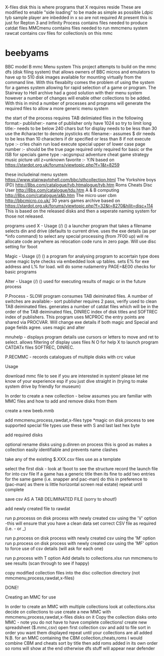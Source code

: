 X-files disk 
this is where programs that X requires reside
These are modified to enable "side loading" to be made as simple as possible
Ldpic
tyb sample player are inbedded in x so are not required
At present this is just for Repton 3 and Infinity
Process
contains files needed to produce catdat files 
MMCmenu
comtains files needed to run mmcmenu system
rawcat
contains csv files for collection/s on this mmc


# beebyams
BBC model B mmc Menu system
This project attempts to build on the mmc dfs (disk filing system) that allows owners of BBC micros and emulators to have up to 510 disk images available for mounting virtually from the command line.
With this flexabilty comes the problem of using the system for a games system allowing for rapid selection of a game or program.
The Stairway to Hell archive had a good solution with their menu system however a number of changes will enable other collections to be added.  With this in mind a number of processes and programs will generate the required files to allow a more generic menu system

the start of the process requires TAB delimiated files in the following format:-
publisher:- name of publisher only have 1024 so try to limit
long title:- needs to be below 240 chars but for display needs to be less than 30 use the #character to denote joysticks etc
filename:- assumes $ dir needs to be less than 10 characters if dir specified or less than 8 if not
execute type :- crles chain run load execute special upper of lower case 
page number :- should be the true page required only required for basic or the lSB for specials
game type :-acgsmpuz adventure cheat game strategy music picture util z=unknown
favorite :- Y/N based on https://stardot.org.uk/forums/viewtopic.php?f=1&t=8259

these includeinal menu system https://www.stairwaytohell.com/bbc/sthcollection.html
The Yorkshire boys (PD) http://8bs.com/catalogue/tyb.htmalogue/tyb.htm
 Roms
 Cheats
Disc User http://8bs.com/catalogue/tdu.htm
 A & B computing http://8bs.com/catalogue/a&b.htm
 The micro user 
cbm http://bbcmicro.co.uk/  30 years games archive based on https://stardot.org.uk/forums/viewtopic.php?f=32&t=8270&hilit=disc+114
This is based on the released disks and then a seperate naming system for those not released.


programs used
X - Usage <fsp> (<dno>/<dsp>) (<drv>) a launcher program that takes a filename selects din and drive (defaults to current drive.  uses the exe details (as per *info command) to select any special processing (from 7F00 up) will re allocate code anywhere as relocation code runs in zero page.  Will use disc setting for !boot

Magic - Usage <fsp> (<dno>/<dsp>) (<drv>) a program for analysing program to accertain type does some magic byte checks via embedded look up tables. sets E% for exe address and L% for load.  will do some rudamentry PAGE=&E00 checks for basic programs

Alter - Usage <fsp> (<dno>/<dsp>) (<drv>) used for executing results of magic or in the future process

P.Process - SLOW program consumes TAB deiminated files.  A number of switches are available:- sort publisher requires 2 pass, verify used to clean TAB deiminated files.  generates a number of catdat files which will be in the order of the TAB deiminated files, DINREC index of disk titles and SOFTREC index of publishers. This program uses MCPROC the entry points are shared via PROCVAR. Will change exe details if both magic and Special and page fields agree. uses magic and alter

mnuhelp - displays program details use cursors or letters to move and ret to select.  allows filtering of display
uses files N O for help X to launch program CATDATx files SOFTREC, DINREC.

P.RECMMC - records catalogues of multiple disks with crc value

Usage

download mmc file to see if you are interested in system! please let me know of your experience esp if you just dive straight in (trying to make system drive by friendly for museum)

In order to create a new collection - below assumes you are familiar with MMC files and how to add and remove disks from them

create a new beeb.mmb

add mmcmenu,process,rawdat,x-files
type *magic on disk process to see  supported special file types use these with S and last last hex byte

add required disks

optional rename disks using p.dinren on process this is good as makes a collection easily identifiable and prevents name clashes

take any of the existing $.XXX.csv files
use as a template 

select the first disk - look at !boot to see the structure
record the launch file for into csv file
If a game has a generic title then its fine to add two entries for the same game (i.e. snapper and pac-man) do this in preference to (pac-man) as there is little horizontal screen real estate)
repeat until complete

save csv AS A TAB DELIMINATED FILE (sorry to shout!)

add newly created file to rawdat

run p.processs on disk process with newly created csv using the 'V' option -this will ensure that you have a clean data set
correct CSV file as required (i.e. - or _)

run p.process on disk process with newly created csv using the 'M' option 
run p.process on disk process with newly created csv using the 'MF' option to force use of csv details (will ask for each one)

run p.process with T option
Add details to collections.xlsx
run mmcmenu to see results (scan through to see if happy)

copy modified collection files into the disc collection directory (not mmcmenu,process,rawdat,x-files)

DONE!

Creating an MMC for use

In order to create an MMC with multiple collections
look at collections.xlsx decide on collections to use
create a new MMC with mmcmenu,process,rawdat,x-files disks on it
Copy the collection disks onto MMC - note you do not have to have complete collections!
create new spreadsheet ($.mmc,csv) open first collection csv and add to file sort in order you want them displayed
repeat until your collections are all added
N.B.  for an MMC containing the CBM collection,cheats,roms I would combine CBM and cheats sort by title then add roms added in its own order so roms will show at the end otherwise dfs stuff will appear near defender




